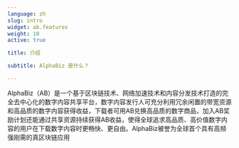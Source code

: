 ```yaml
---
language: zh
slug: intro
widget: ab.features
weight: 10
active: true

title: 介绍

subtitle: AlphaBiz 是什么？

---
```

AlphaBiz（AB）是一个基于区块链技术、网络加速技术和内容分发技术打造的完全去中心化的数字内容共享平台，数字内容发行人可充分利用冗余闲置的带宽资源和高品质的数字内容获得收益，下载者可用AB兑换高品质的数字商品，加入AB奖励计划还能通过共享资源持续获得AB收益，使得全球追求高品质、高价值数字内容的用户在下载数字内容时更畅快、更自由。AlphaBiz被誉为全球首个具有高频强刚需的真区块链应用
